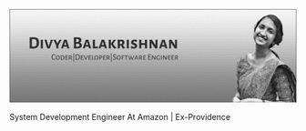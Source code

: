 <!-- ![hello](hello.gif) -->
![img](https://github.com/divyab275/divyab275/blob/master/gh-header-image-cropped(3).jpg)

System Development Engineer At Amazon | Ex-Providence

